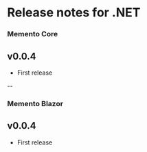 # Release notes for .NET

### Memento Core

## v0.0.4

* First release

--

### Memento Blazor

## v0.0.4

* First release
